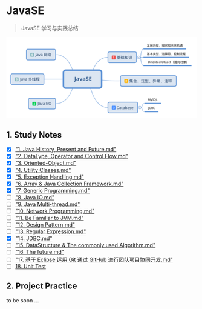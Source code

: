 # JavaSE 
> JavaSE 学习与实践总结

![](./resourceholder/JavaSE.svg)

<a name="1-study-notes"></a>
## 1. Study Notes

- [x] ["1. Java History, Present and Future.md"](https://github.com/ForrestLyu/JavaSE-Practice-Path/blob/master/Notes/1.%20Java%20History%2C%20Present%20and%20Future.md)
- [x] ["2. DataType, Operator and Control Flow.md"](https://github.com/ForrestLyu/JavaSE-Practice-Path/blob/master/Notes/2.%20DataType%2C%20Operator%20and%20Control%20Flow.md)
- [x] ["3. Oriented-Object.md"](https://github.com/ForrestLyu/JavaSE-Practice-Path/blob/master/Notes/3.%20Oriented-Object.md)
- [x] ["4. Utility Classes.md"](https://github.com/ForrestLyu/JavaSE-Practice-Path/blob/master/Notes/4.%20Utility%20Classes.md)
- [x] ["5. Exception Handling.md"](https://github.com/ForrestLyu/JavaSE-Practice-Path/blob/master/Notes/5.%20Exception%20Handling.md)
- [x] ["6. Array & Java Collection Framework.md"](https://github.com/ForrestLyu/JavaSE-Practice-Path/blob/master/Notes/6.%20Array%20%26%20Java%20Collection%20Framework.md)
- [x] ["7. Generic Programming.md"](https://github.com/ForrestLyu/JavaSE-Practice-Path/blob/master/Notes/7.%20Generic%20Programming.md)
- [ ] ["8. Java IO.md"](https://github.com/ForrestLyu/JavaSE-Practice-Path/blob/master/Notes/8.%20Java%20IO.md)
- [ ] ["9. Java Multi-thread.md"](https://github.com/ForrestLyu/JavaSE-Practice-Path/blob/master/Notes/9.%20Java%20Multi-thread.md)
- [ ] ["10. Network Programming.md"](https://github.com/ForrestLyu/JavaSE-Practice-Path/blob/master/Notes/10.%20Network%20Programming.md)
- [ ] ["11. Be Familiar to JVM.md"](https://github.com/ForrestLyu/JavaSE-Practice-Path/blob/master/Notes/11.%20Be%20Familiar%20to%20JVM.md)
- [ ] ["12. Design Pattern.md"](https://github.com/ForrestLyu/JavaSE-Practice-Path/blob/master/Notes/12.%20Design%20Pattern.md)
- [ ] ["13. Regular Expression.md"](https://github.com/ForrestLyu/JavaSE-Practice-Path/blob/master/Notes/13.%20Regular%20Expression.md)
- [x] ["14. JDBC.md"](https://github.com/ForrestLyu/JavaSE-Practice-Path/blob/master/Notes/14.%20JDBC.md)
- [ ] ["15. DataStructure & The commonly used Algorithm.md"](https://github.com/ForrestLyu/JavaSE-Practice-Path/blob/master/Notes/15.%20DataStructure%20%26%20The%20commonly%20used%20Algorithms.md)
- [ ] ["16. The future.md"](https://github.com/ForrestLyu/JavaSE-Practice-Path/blob/master/Notes/16.%20The%20future.md)
- [ ] ["17. 基于 Eclipse 运用 Git 通过 GitHub 进行团队项目协同开发.md"](https://github.com/ForrestLyu/JavaSE-Practice-Path/blob/master/Notes/17.%20%E5%9F%BA%E4%BA%8E%20Eclipse%20%E8%BF%90%E7%94%A8%20Git%20%E9%80%9A%E8%BF%87%20GitHub%20%E8%BF%9B%E8%A1%8C%E5%9B%A2%E9%98%9F%E9%A1%B9%E7%9B%AE%E5%8D%8F%E5%90%8C%E5%BC%80%E5%8F%91.md)
- [ ] [18. Unit Test](https://github.com/ForrestLyu/JavaSE-Practice-Path/blob/master/Notes/18.%20Unit%20Test.md)

<a name="2-project-practice"></a>
## 2. Project Practice

to be soon ...